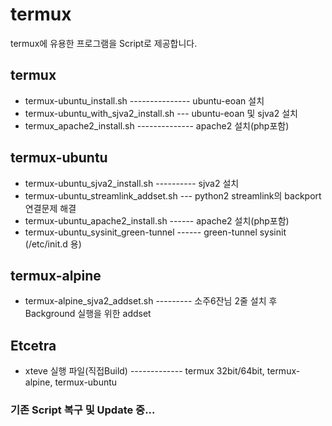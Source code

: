 # termux
termux에 유용한 프로그램을 Script로 제공합니다.

## termux
- termux-ubuntu_install.sh --------------- ubuntu-eoan 설치
- termux-ubuntu_with_sjva2_install.sh --- ubuntu-eoan 및 sjva2 설치
- termux_apache2_install.sh -------------- apache2 설치(php포함)

## termux-ubuntu
- termux-ubuntu_sjva2_install.sh ---------- sjva2 설치
- termux-ubuntu_streamlink_addset.sh --- python2 streamlink의 backport 연결문제 해결
- termux-ubuntu_apache2_install.sh ------ apache2 설치(php포함)
- termux-ubuntu_sysinit_green-tunnel ------ green-tunnel sysinit (/etc/init.d 용)

## termux-alpine
- termux-alpine_sjva2_addset.sh --------- 소주6잔님 2줄 설치 후 Background 실행을 위한 addset

## Etcetra
- xteve 실행 파일(직접Build) ------------- termux 32bit/64bit, termux-alpine, termux-ubuntu



### 기존 Script 복구 및 Update 중...
